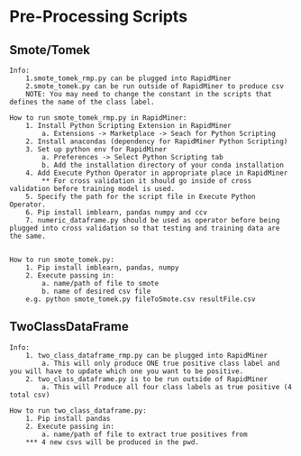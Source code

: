 # Pre-Processing Scripts

## Smote/Tomek
    
    Info: 
        1.smote_tomek_rmp.py can be plugged into RapidMiner
        2.smote_tomek.py can be run outside of RapidMiner to produce csv
        NOTE: You may need to change the constant in the scripts that defines the name of the class label.

    How to run smote_tomek_rmp.py in RapidMiner:
        1. Install Python Scripting Extension in RapidMiner
            a. Extensions -> Marketplace -> Seach for Python Scripting
        2. Install anacondas (dependency for RapidMiner Python Scripting)
        3. Set up python env for RapidMiner
            a. Preferences -> Select Python Scripting tab
            b. Add the installation directory of your conda installation
        4. Add Execute Python Operator in appropriate place in RapidMiner
            ** For cross validation it should go inside of cross validation before training model is used.
        5. Specify the path for the script file in Execute Python Operator.
        6. Pip install imblearn, pandas numpy and ccv
        7. numeric_dataframe.py should be used as operator before being plugged into cross validation so that testing and training data are the same. 
        
        
    How to run smote_tomek.py:
        1. Pip install imblearn, pandas, numpy
        2. Execute passing in:
            a. name/path of file to smote
            b. name of desired csv file
        e.g. python smote_tomek.py fileToSmote.csv resultFile.csv


## TwoClassDataFrame 
    Info:
        1. two_class_dataframe_rmp.py can be plugged into RapidMiner
            a. This will only produce ONE true positive class label and you will have to update which one you want to be positive.
        2. two_class_dataframe.py is to be run outside of RapidMiner
            a. This will Produce all four class labels as true positive (4 total csv)
        
    How to run two_class_dataframe.py:
        1. Pip install pandas
        2. Execute passing in:
            a. name/path of file to extract true positives from
        *** 4 new csvs will be produced in the pwd.
        
        
